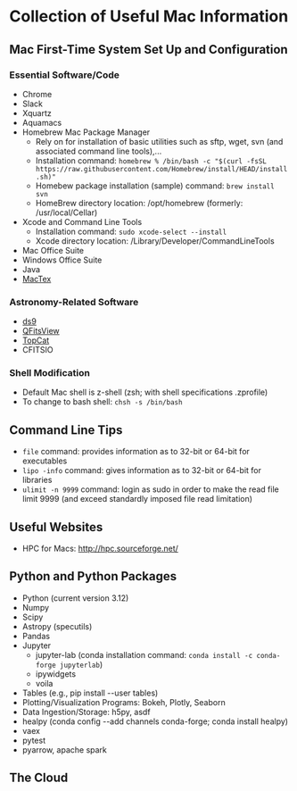 # Collection of Useful Mac Information

## Mac First-Time System Set Up and Configuration
### Essential Software/Code 
- Chrome
- Slack
- Xquartz
- Aquamacs
- Homebrew Mac Package Manager
   - Rely on for installation of basic utilities such as sftp, wget, svn (and associated command line tools),...
   - Installation command: `homebrew % /bin/bash -c "$(curl -fsSL https://raw.githubusercontent.com/Homebrew/install/HEAD/install.sh)"`
   - Homebew package installation (sample) command: `brew install svn`
   - HomeBrew directory location: /opt/homebrew (formerly: /usr/local/Cellar)
- Xcode and Command Line Tools
  - Installation command: `sudo xcode-select --install`
  - Xcode directory location: /Library/Developer/CommandLineTools
- Mac Office Suite
- Windows Office Suite
- Java
- [MacTex](https://tug.org/mactex/mactex-download.html)
  
### Astronomy-Related Software
- [ds9](https://sites.google.com/cfa.harvard.edu/saoimageds9)
- [QFitsView](https://www.mpe.mpg.de/~ott/QFitsView/)
- [TopCat](https://www.star.bris.ac.uk/~mbt/topcat/)
- CFITSIO
   
### Shell Modification 
- Default Mac shell is z-shell (zsh; with shell specifications .zprofile)
- To change to bash shell: `chsh -s /bin/bash`

## Command Line Tips  
- `file` command: provides information as to 32-bit or 64-bit for executables  
- `lipo -info` command: gives information as to 32-bit or 64-bit for libraries  
- `ulimit -n 9999` command: login as sudo in order to make the read file limit 9999 (and exceed standardly imposed file read limitation)

## Useful Websites
- HPC for Macs: http://hpc.sourceforge.net/

## Python and Python Packages
- Python (current version 3.12)
- Numpy
- Scipy
- Astropy (specutils)
- Pandas
- Jupyter
  - jupyter-lab (conda installation command: `conda install -c conda-forge jupyterlab`)
  - ipywidgets
  - voila
- Tables (e.g., pip install --user tables)
- Plotting/Visualization Programs: Bokeh, Plotly, Seaborn
- Data Ingestion/Storage: h5py, asdf
- healpy (conda config --add channels conda-forge; conda install healpy)
- vaex
- pytest
- pyarrow, apache spark
     
## The Cloud

